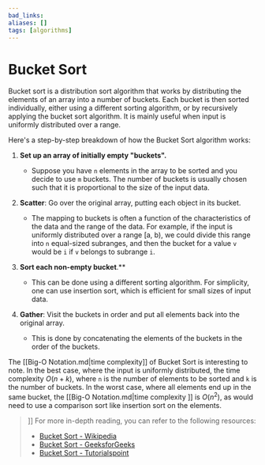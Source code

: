 ```yaml
---
bad_links:
aliases: []
tags: [algorithms]
---
```

# Bucket Sort

Bucket sort is a distribution sort algorithm that works by distributing the elements of an array into a number of buckets. Each bucket is then sorted individually, either using a different sorting algorithm, or by recursively applying the bucket sort algorithm. It is mainly useful when input is uniformly distributed over a range.

Here's a step-by-step breakdown of how the Bucket Sort algorithm works:

1. **Set up an array of initially empty "buckets".**
   - Suppose you have `n` elements in the array to be sorted and you decide to use `m` buckets. The number of buckets is usually chosen such that it is proportional to the size of the input data.

2. **Scatter**: Go over the original array, putting each object in its bucket.
   - The mapping to buckets is often a function of the characteristics of the data and the range of the data. For example, if the input is uniformly distributed over a range \[a, b), we could divide this range into `n` equal-sized subranges, and then the bucket for a value `v` would be `i` if `v` belongs to subrange `i`.

3. **Sort each non-empty bucket**.**
   - This can be done using a different sorting algorithm. For simplicity, one can use insertion sort, which is efficient for small sizes of input data.

4. **Gather**: Visit the buckets in order and put all elements back into the original array.
   - This is done by concatenating the elements of the buckets in the order of the buckets.

The [[Big-O Notation.md|time complexity]] of Bucket Sort is interesting to note. In the best case, where the input is uniformly distributed, the time complexity $O(n + k)$, where `n` is the number of elements to be sorted and `k` is the number of buckets. In the worst case, where all elements end up in the same bucket, the [[Big-O Notation.md|time complexity ]] is $O(n^2)$, as would need to use a comparison sort like insertion sort on the elements.

>]]
>For more in-depth reading, you can refer to the following resources:
> - [Bucket Sort - Wikipedia](https://www.google.com/search?q=bucket+sort+wikipedia)
> - [Bucket Sort - GeeksforGeeks](https://www.google.com/search?q=bucket+sort+geeksforgeeks)
> - [Bucket Sort - Tutorialspoint](https://www.google.com/search?q=bucket+sort+tutorialspoint)